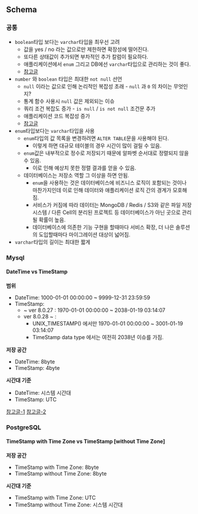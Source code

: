 ## Schema


### 공통

- `boolean`타입 보다는 `varchar`타입을 최우선 고려
  - 값을 yes / no 라는 값으로만 제한하면 확장성에 떨어진다.
  - 또다른 상태값이 추가되면 부차적인 추가 칼럼이 필요하다.
  - 애플리케이션에서 `enum` 그리고 DB에선 `varchar`타입으로 관리하는 것이 좋다.
  - [참고글](https://jojoldu.tistory.com/577)
- `number` 와 `boolean` 타입은 최대한 `not null` 선언
  - `null` 이라는 값으로 인해 논리적인 복잡성 초래 - `null` 과 `0` 의 차이는 무엇인지?
  - 통계 함수 사용시 `null` 값은 제외되는 이슈
  - 쿼리 조건 복잡도 증가 - `is null` / `is not null` 조건문 추가
  - 애플리케이션 코드 복잡성 증가
  - [참고글](https://jojoldu.tistory.com/718)
- `enum`타입보다는 `varchar`타입을 사용
  - `enum`타입의 값 목록을 변경하려면 `ALTER TABLE`문을 사용해야 된다. 
    - 이렇게 하면 대규모 테이블의 경우 시간이 많이 걸릴 수 있음.
  - `enum`값은 내부적으로 정수로 저장되기 때문에 알파벳 순서대로 정렬되지 않을 수 있음.
    - 이로 인해 예상치 못한 정렬 결과를 얻을 수 있음.
  - 데이터베이스는 저장소 역할 그 이상을 하면 안됨.
    - `enum`을 사용하는 것은 데이터베이스에 비즈니스 로직이 포함되는 것이나 마찬가지인데 이로 인해 데이터와 애플리케이션 로직 간의 경계가 모호해짐.
    - 서비스가 커짐에 따라 데이터는 MongoDB / Redis / S3와 같은 파일 저장 시스템 / 다른 Cell의 분리된 프로젝트 등 데이터베이스가 아닌 곳으로 관리될 확률이 높음.
    - 데이터베이스에 의존한 기능 구현을 할때마다 서비스 확장, 더 나은 솔루션의 도입할때마다 마이그레이션 대상이 넓어짐.
- `varchar`타입의 길이는 최대한 짧게


### Mysql

#### DateTime vs TimeStamp

**범위**    
- DateTime: 1000-01-01 00:00:00 ~ 9999-12-31 23:59:59
- TimeStamp:
  - ~ ver 8.0.27 : 1970-01-01 00:00:00 ~ 2038-01-19 03:14:07
  - ver 8.0.28 ~ : 
    - UNIX_TIMESTAMP() 에서만 1970-01-01 00:00:00 ~ 3001-01-19 03:14:07
    - TimeStamp data type 에서는 여전히 2038년 이슈를 가짐.

**저장 공간**   
- DateTime: 8byte
- TimeStamp: 4byte

**시간대 기준**    
- DateTime: 시스템 시간대
- TimeStamp: UTC

[참고글-1](https://dev.mysql.com/doc/refman/8.2/en/date-and-time-functions.html#function_from-unixtime)
[참고글-2](https://medium.com/finda-tech/mysql-timestamp-%EC%99%80-y2k38-problem-d43b8f119ce5)



### PostgreSQL

#### TimeStamp with Time Zone vs TimeStamp [without Time Zone]

**저장 공간**
- TimeStamp with Time Zone: 8byte
- TimeStamp without Time Zone: 8byte

**시간대 기준**
- TimeStamp with Time Zone: UTC
- TimeStamp without Time Zone: 시스템 시간대
